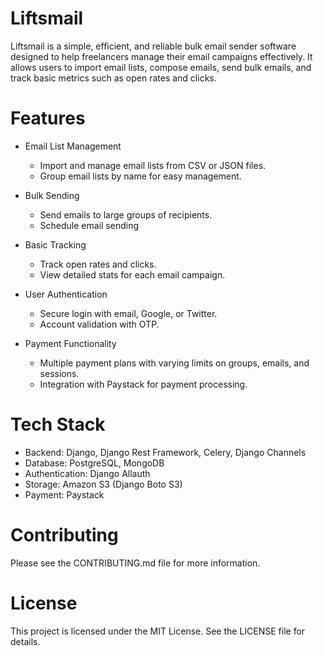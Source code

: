 # Liftsmail

Liftsmail is a simple, efficient, and reliable bulk email sender software designed to help freelancers manage their email campaigns effectively. It allows users to import email lists, compose emails, send bulk emails, and track basic metrics such as open rates and clicks.

# Features

- Email List Management
    - Import and manage email lists from CSV or JSON files.
    - Group email lists by name for easy management.

- Bulk Sending
    - Send emails to large groups of recipients.
    - Schedule email sending

- Basic Tracking
    - Track open rates and clicks.
    - View detailed stats for each email campaign.

- User Authentication
    - Secure login with email, Google, or Twitter.
    - Account validation with OTP.

- Payment Functionality
    - Multiple payment plans with varying limits on groups, emails, and sessions.
    - Integration with Paystack for payment processing.

# Tech Stack

- Backend: Django, Django Rest Framework, Celery, Django Channels
- Database: PostgreSQL, MongoDB
- Authentication: Django Allauth
- Storage: Amazon S3 (Django Boto S3)
- Payment: Paystack

# Contributing

Please see the CONTRIBUTING.md file for more information.


# License

This project is licensed under the MIT License. See the LICENSE file for details.


